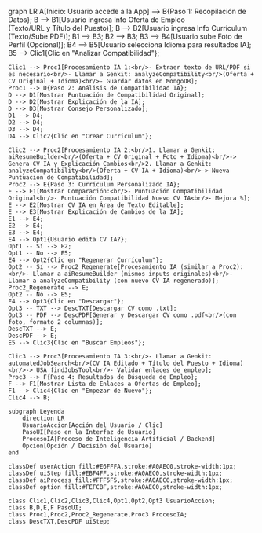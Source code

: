 graph LR
    A[Inicio: Usuario accede a la App] --> B{Paso 1: Recopilación de Datos};
    B --> B1[Usuario ingresa Info Oferta de Empleo<br/>(Texto/URL y Título del Puesto)];
    B --> B2[Usuario ingresa Info Currículum<br/>(Texto/Sube PDF)];
    B1 --> B3;
    B2 --> B3;
    B3 --> B4[Usuario sube Foto de Perfil (Opcional)];
    B4 --> B5[Usuario selecciona Idioma para resultados IA];
    B5 --> Clic1{Clic en "Analizar Compatibilidad"};

    Clic1 --> Proc1[Procesamiento IA 1:<br/>- Extraer texto de URL/PDF si es necesario<br/>- Llamar a Genkit: analyzeCompatibility<br/>(Oferta + CV Original + Idioma)<br/>- Guardar datos en MongoDB];
    Proc1 --> D{Paso 2: Análisis de Compatibilidad IA};
    D --> D1[Mostrar Puntuación de Compatibilidad Original];
    D --> D2[Mostrar Explicación de la IA];
    D --> D3[Mostrar Consejo Personalizado];
    D1 --> D4;
    D2 --> D4;
    D3 --> D4;
    D4 --> Clic2{Clic en "Crear Currículum"};

    Clic2 --> Proc2[Procesamiento IA 2:<br/>1. Llamar a Genkit: aiResumeBuilder<br/>(Oferta + CV Original + Foto + Idioma)<br/>-> Genera CV IA y Explicación Cambios<br/>2. Llamar a Genkit: analyzeCompatibility<br/>(Oferta + CV IA + Idioma)<br/>-> Nueva Puntuación de Compatibilidad];
    Proc2 --> E{Paso 3: Currículum Personalizado IA};
    E --> E1[Mostrar Comparación:<br/>- Puntuación Compatibilidad Original<br/>- Puntuación Compatibilidad Nuevo CV IA<br/>- Mejora %];
    E --> E2[Mostrar CV IA en Área de Texto Editable];
    E --> E3[Mostrar Explicación de Cambios de la IA];
    E1 --> E4;
    E2 --> E4;
    E3 --> E4;
    E4 --> Opt1{Usuario edita CV IA?};
    Opt1 -- Sí --> E2;
    Opt1 -- No --> E5;
    E4 --> Opt2{Clic en "Regenerar Currículum"};
    Opt2 -- Sí --> Proc2_Regenerate[Procesamiento IA (similar a Proc2):<br/>- Llamar a aiResumeBuilder (mismos inputs originales)<br/>- Llamar a analyzeCompatibility (con nuevo CV IA regenerado)];
    Proc2_Regenerate --> E;
    Opt2 -- No --> E5;
    E4 --> Opt3{Clic en "Descargar"};
    Opt3 -- TXT --> DescTXT[Descargar CV como .txt];
    Opt3 -- PDF --> DescPDF[Generar y Descargar CV como .pdf<br/>(con foto, formato 2 columnas)];
    DescTXT --> E;
    DescPDF --> E;
    E5 --> Clic3{Clic en "Buscar Empleos"};

    Clic3 --> Proc3[Procesamiento IA 3:<br/>- Llamar a Genkit: automatedJobSearch<br/>(CV IA Editado + Título del Puesto + Idioma)<br/>-> USA findJobsTool<br/>- Validar enlaces de empleo];
    Proc3 --> F{Paso 4: Resultados de Búsqueda de Empleo};
    F --> F1[Mostrar Lista de Enlaces a Ofertas de Empleo];
    F1 --> Clic4{Clic en "Empezar de Nuevo"};
    Clic4 --> B;

    subgraph Leyenda
        direction LR
        UsuarioAccion[Acción del Usuario / Clic]
        PasoUI[Paso en la Interfaz de Usuario]
        ProcesoIA[Proceso de Inteligencia Artificial / Backend]
        Opcion[Opción / Decisión del Usuario]
    end

    classDef userAction fill:#E6FFFA,stroke:#A0AEC0,stroke-width:1px;
    classDef uiStep fill:#EBF4FF,stroke:#A0AEC0,stroke-width:1px;
    classDef aiProcess fill:#FFF5F5,stroke:#A0AEC0,stroke-width:1px;
    classDef option fill:#FEFCBF,stroke:#A0AEC0,stroke-width:1px;

    class Clic1,Clic2,Clic3,Clic4,Opt1,Opt2,Opt3 UsuarioAccion;
    class B,D,E,F PasoUI;
    class Proc1,Proc2,Proc2_Regenerate,Proc3 ProcesoIA;
    class DescTXT,DescPDF uiStep;